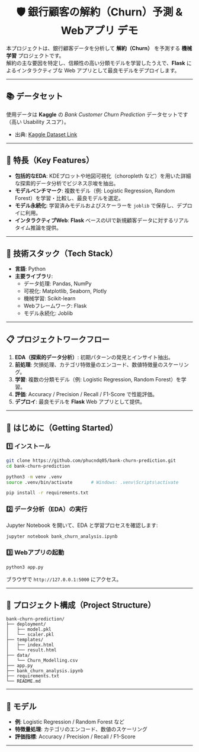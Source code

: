 <h1 align="center">🛡️ 銀行顧客の解約（Churn）予測 & Webアプリ デモ</h1>

本プロジェクトは、銀行顧客データを分析して **解約（Churn）** を予測する **機械学習** プロジェクトです。  
解約の主な要因を特定し、信頼性の高い分類モデルを学習したうえで、**Flask** によるインタラクティブな Web アプリとして最良モデルをデプロイします。

---

## 📚 データセット
使用データは **Kaggle** の *Bank Customer Churn Prediction* データセットです（高い Usability スコア）。  
- 出典: [Kaggle Dataset Link](https://www.kaggle.com)  

---

## 🚀 特長（Key Features）
- **包括的なEDA**: KDEプロットや地図可視化（choropleth など）を用いた詳細な探索的データ分析でビジネス示唆を抽出。  
- **モデルベンチマーク**: 複数モデル（例: Logistic Regression, Random Forest）を学習・比較し、最良モデルを選定。  
- **モデル永続化**: 学習済みモデルおよびスケーラーを `joblib` で保存し、デプロイに利用。  
- **インタラクティブWeb**: **Flask** ベースのUIで新規顧客データに対するリアルタイム推論を提供。

---

## 🧰 技術スタック（Tech Stack）
- **言語**: Python  
- **主要ライブラリ**:  
  - データ処理: Pandas, NumPy  
  - 可視化: Matplotlib, Seaborn, Plotly  
  - 機械学習: Scikit-learn  
  - Webフレームワーク: Flask  
  - モデル永続化: Joblib

---

## 📋 プロジェクトワークフロー
1. **EDA（探索的データ分析）**: 初期パターンの発見とインサイト抽出。  
2. **前処理**: 欠損処理、カテゴリ特徴量のエンコード、数値特徴量のスケーリング。  
3. **学習**: 複数の分類モデル（例: Logistic Regression, Random Forest）を学習。  
4. **評価**: Accuracy / Precision / Recall / F1-Score で性能評価。  
5. **デプロイ**: 最良モデルを **Flask** Web アプリとして提供。

---

## 🚀 はじめに（Getting Started）

### 1️⃣ インストール
```bash
git clone https://github.com/phucndq05/bank-churn-prediction.git
cd bank-churn-prediction

python3 -m venv .venv
source .venv/bin/activate       # Windows: .venv\Scripts\activate

pip install -r requirements.txt
```

### 2️⃣ データ分析（EDA）の実行
Jupyter Notebook を開いて、EDA と学習プロセスを確認します:
```bash
jupyter notebook bank_churn_analysis.ipynb
```

### 3️⃣ Webアプリの起動
```bash
python3 app.py
```
ブラウザで `http://127.0.0.1:5000` にアクセス。

---

## 📁 プロジェクト構成（Project Structure）
```
bank-churn-prediction/
├── deployment/
│   ├── model.pkl
│   └── scaler.pkl
├── templates/
│   ├── index.html
│   └── result.html
├── data/
│   └── Churn_Modelling.csv
├── app.py
├── bank_churn_analysis.ipynb
├── requirements.txt
└── README.md
```

---

## 🤖 モデル
- **例**: Logistic Regression / Random Forest など  
- **特徴量処理**: カテゴリのエンコード、数値のスケーリング  
- **評価指標**: Accuracy / Precision / Recall / F1-Score

---
